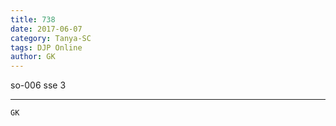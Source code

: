 ```yaml
---
title: 738
date: 2017-06-07
category: Tanya-SC
tags: DJP Online
author: GK
---
```


so-006 sse 3

---



`GK`
